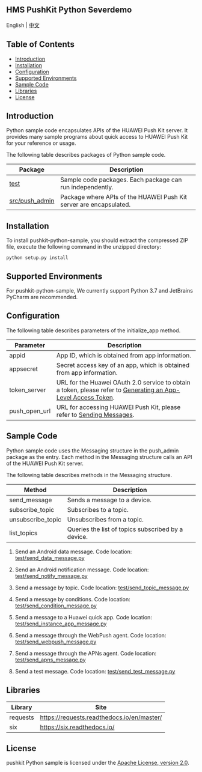 ## HMS PushKit Python Severdemo
English | [中文](README_ZH.md)

## Table of Contents

 * [Introduction](#introduction)
 * [Installation](#installation)
 * [Configuration ](#configuration )
 * [Supported Environments](#supported-environments)
 * [Sample Code](#sample-code)
 * [Libraries](#Libraries)
 * [License](#license)
 
 
## Introduction

Python sample code encapsulates APIs of the HUAWEI Push Kit server. It provides many sample programs about quick access to HUAWEI Push Kit for your reference or usage.

The following table describes packages of Python sample code.

| Package      |    Description |
| ----------   |    ------------|
| [test](test)     |    Sample code packages. Each package can run independently.|
| [src/push_admin](src/push_admin)   |    Package where APIs of the HUAWEI Push Kit server are encapsulated.|
	
## Installation

To install pushkit-python-sample, you should extract the compressed ZIP file, execute the following command in the unzipped directory:
```
python setup.py install
```

## Supported Environments
For pushkit-python-sample, We currently support Python 3.7 and JetBrains PyCharm are recommended.


## Configuration 
The following table describes parameters of the initialize_app method.

| Parameter      |    Description |
| -------------  |   ------------------------------------------------------------------------- |
| appid          |    App ID, which is obtained from app information. |
| appsecret      |    Secret access key of an app, which is obtained from app information. |
| token_server   |    URL for the Huawei OAuth 2.0 service to obtain a token, please refer to [Generating an App-Level Access Token](https://developer.huawei.com/consumer/en/doc/development/HMSCore-Guides/oauth2-0000001212610981). |
| push_open_url  |    URL for accessing HUAWEI Push Kit, please refer to [Sending Messages](https://developer.huawei.com/consumer/en/doc/development/HMSCore-Guides/android-server-dev-0000001050040110?ha_source=hms1).||


## Sample Code

Python sample code uses the Messaging structure in the push_admin package as the entry. Each method in the Messaging 
structure calls an API of the HUAWEI Push Kit server.

The following table describes methods in the Messaging structure.

| Method              |     Description
| -----------------   |     --------------------------------------------------- |
| send_message        |     Sends a message to a device. |
| subscribe_topic     |     Subscribes to a topic. |
| unsubscribe_topic   |     Unsubscribes from a topic. |
| list_topics         |     Queries the list of topics subscribed by a device. |

1) Send an Android data message.
Code location: [test/send_data_message.py](test/send_data_message.py)

2) Send an Android notification message.
Code location: [test/send_notify_message.py](test/send_notify_message.py)

3) Send a message by topic.
Code location: [test/send_topic_message.py](test/send_topic_message.py)

4) Send a message by conditions.
Code location: [test/send_condition_message.py](test/send_condition_message.py)

5) Send a message to a Huawei quick app.
Code location: [test/send_instance_app_message.py](test/send_instance_app_message.py)

6) Send a message through the WebPush agent.
Code location: [test/send_webpush_message.py](test/send_webpush_message.py)

7) Send a message through the APNs agent.
Code location: [test/send_apns_message.py](test/send_apns_message.py)

8) Send a test message.
Code location: [test/send_test_message.py](test/send_test_message.py)

## Libraries
| Library             |     Site
| -----------------   |     --------------------------------------------------- |
| requests            |     https://requests.readthedocs.io/en/master/ |
| six                 |     https://six.readthedocs.io/   |
## License

pushkit Python sample is licensed under the [Apache License, version 2.0](http://www.apache.org/licenses/LICENSE-2.0).
